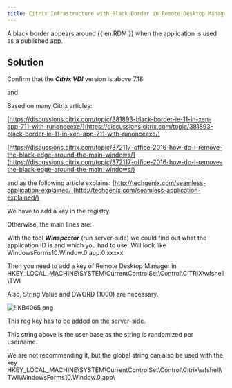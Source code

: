 ```yaml
---
title: Citrix Infrastructure with Black Border in Remote Desktop Manager
---
```

A black border appears around {{ en.RDM }} when the application is used as a published app.
## Solution
Confirm that the ***Citrix VDI*** version is above 7.18  

and  

Based on many Citrix articles:  

[https://discussions.citrix.com/topic/381893-black-border-ie-11-in-xen-app-711-with-runonceexe/](https://discussions.citrix.com/topic/381893-black-border-ie-11-in-xen-app-711-with-runonceexe/)  

[https://discussions.citrix.com/topic/372117-office-2016-how-do-i-remove-the-black-edge-around-the-main-windows/](https://discussions.citrix.com/topic/372117-office-2016-how-do-i-remove-the-black-edge-around-the-main-windows/)  

and as the following article explains: [http://techgenix.com/seamless-application-explained/](http://techgenix.com/seamless-application-explained/)  
  
  
We have to add a key in the registry.  

Otherwise, the main lines are:  

With the tool ***Winspector*** (run server-side) we could find out what the application ID is and which you had to use. Will look like WindowsForms10.Window.0.app.0.xxxxx  

Then you need to add a key of Remote Desktop Manager in HKEY_LOCAL_MACHINE\SYSTEM\CurrentControlSet\Control\CITRIX\wfshell\TWI  

Also, String Value and DWORD (1000) are necessary.  

![!!KB4065.png](https://webdevolutions.azureedge.net/docs/en/kb/KB4065.png)  

This reg key has to be added on the server-side.  

This string above is the user base as the string is randomized per username.  

We are not recommending it, but the global string can also be used with the key HKEY_LOCAL_MACHINE\SYSTEM\CurrentControlSet\Control\Citrix\wfshell\TWI\WindowsForms10.Window.0.app\

